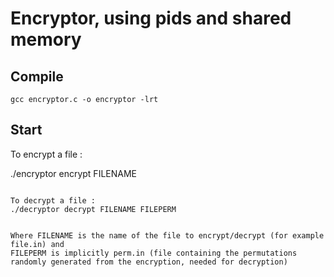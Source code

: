 # Encryptor, using pids and shared memory


## Compile

```
gcc encryptor.c -o encryptor -lrt

```
## Start

To encrypt a file :

./encryptor encrypt FILENAME

```

To decrypt a file :
./decryptor decrypt FILENAME FILEPERM


Where FILENAME is the name of the file to encrypt/decrypt (for example file.in) and
FILEPERM is implicitly perm.in (file containing the permutations randomly generated from the encryption, needed for decryption)

